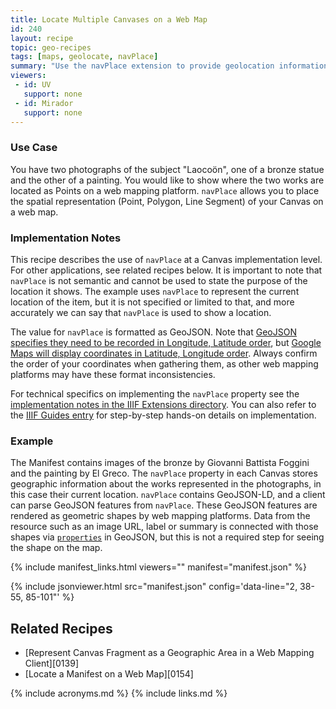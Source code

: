 ```yaml
---
title: Locate Multiple Canvases on a Web Map
id: 240
layout: recipe
topic: geo-recipes
tags: [maps, geolocate, navPlace]
summary: "Use the navPlace extension to provide geolocation information for the Canvas items of an IIIF Presentation API 3.0 Manifest."
viewers:
 - id: UV
   support: none
 - id: Mirador
   support: none
---
```


### Use Case
You have two photographs of the subject "Laocoön", one of a bronze statue and the other of a painting. You would like to show where the two works are located as Points on a web mapping platform. `navPlace` allows you to place the spatial representation (Point, Polygon, Line Segment) of your Canvas on a web map.

### Implementation Notes
This recipe describes the use of `navPlace` at a Canvas implementation level. For other applications, see related recipes below. It is important to note that `navPlace` is not semantic and cannot be used to state the purpose of the location it shows. The example uses `navPlace` to represent the current location of the item, but it is not specified or limited to that, and more accurately we can say that `navPlace` is used to show a location.

The value for `navPlace` is formatted as GeoJSON. Note that [GeoJSON specifies they need to be recorded in Longitude, Latitude order](https://datatracker.ietf.org/doc/html/rfc7946#section-3.1.1
), but [Google Maps will display coordinates in Latitude, Longitude order](https://developers.google.com/maps/documentation/javascript/reference/coordinates
). Always confirm the order of your coordinates when gathering them, as other web mapping platforms may have these format inconsistencies.

For technical specifics on implementing the `navPlace` property see the [implementation notes in the IIIF Extensions directory](https://iiif.io/api/extension/navplace/#5-implementation-notes).  You can also refer to the [IIIF Guides entry](https://guides.iiif.io/guides/navplace/) for step-by-step hands-on details on implementation.

### Example
The Manifest contains images of the bronze by Giovanni Battista Foggini and the painting by El Greco. The `navPlace` property in each Canvas stores geographic information about the works represented in the photographs, in this case their current location. `navPlace` contains GeoJSON-LD, and a client can parse GeoJSON features from `navPlace`. These GeoJSON features are rendered as geometric shapes by web mapping platforms. Data from the resource such as an image URL, label or summary is connected with those shapes via [`properties`](https://tools.ietf.org/html/rfc7946#section-3.2) in GeoJSON, but this is not a required step for seeing the shape on the map.

{% include manifest_links.html viewers="" manifest="manifest.json" %}

{% include jsonviewer.html src="manifest.json" config='data-line="2, 38-55, 85-101"' %}

## Related Recipes
* [Represent Canvas Fragment as a Geographic Area in a Web Mapping Client][0139]
* [Locate a Manifest on a Web Map][0154]

{% include acronyms.md %}
{% include links.md %}
